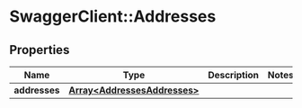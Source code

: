 # SwaggerClient::Addresses

## Properties
Name | Type | Description | Notes
------------ | ------------- | ------------- | -------------
**addresses** | [**Array&lt;AddressesAddresses&gt;**](AddressesAddresses.md) |  | 


